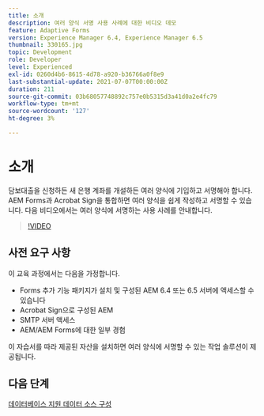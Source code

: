 ```yaml
---
title: 소개
description: 여러 양식 서명 사용 사례에 대한 비디오 데모
feature: Adaptive Forms
version: Experience Manager 6.4, Experience Manager 6.5
thumbnail: 330165.jpg
topic: Development
role: Developer
level: Experienced
exl-id: 0260d4b6-8615-4d78-a920-b36766a0f8e9
last-substantial-update: 2021-07-07T00:00:00Z
duration: 211
source-git-commit: 03b68057748892c757e0b5315d3a41d0a2e4fc79
workflow-type: tm+mt
source-wordcount: '127'
ht-degree: 3%

---
```


# 소개

담보대출을 신청하든 새 은행 계좌를 개설하든 여러 양식에 기입하고 서명해야 합니다. AEM Forms과 Acrobat Sign을 통합하면 여러 양식을 쉽게 작성하고 서명할 수 있습니다.
다음 비디오에서는 여러 양식에 서명하는 사용 사례를 안내합니다.

>[!VIDEO](https://video.tv.adobe.com/v/3444975?quality=12&learn=on&captions=kor)

## 사전 요구 사항

이 교육 과정에서는 다음을 가정합니다.

* Forms 추가 기능 패키지가 설치 및 구성된 AEM 6.4 또는 6.5 서버에 액세스할 수 있습니다
* Acrobat Sign으로 구성된 AEM
* SMTP 서버 액세스
* AEM/AEM Forms에 대한 일부 경험

이 자습서를 따라 제공된 자산을 설치하면 여러 양식에 서명할 수 있는 작업 솔루션이 제공됩니다.

## 다음 단계

[데이터베이스 지원 데이터 소스 구성](./configure-data-source.md)
